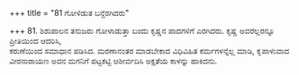 +++
title = "81 ಗೋಳಿಡುತ ಬನ್ದೆರಗಿದರು"

+++
81. ಶಿಶುಪಾಲನ ತನುಜರು ಗೋಳಾಡುತ್ತಾ ಬಂದು ಕೃಷ್ಣನ ಪಾದಗಳಿಗೆ ಎರಗಿದರು. ಕೃಷ್ಣ ಅವರೆಲ್ಲರನ್ನೂ ಪ್ರೀತಿಯಿಂದ ಆದರಿಸಿ,   
ಕರುಣೆಯಿಂದ ಸಮಾಧಾನ ಪಡಿಸಿದ. ಮರಣಾನಂತರ ಮಾಡಬೇಕಾದ ವಿಧಿವಿಹಿತ ಕರ್ಮಗಳನ್ನೆಲ್ಲ ಮಾಡಿ, ಕೃಪಾಳುವಾದ ವೀರನಾರಾಯಣ ಅವನ ಮಗನಿಗೆ ಪಟ್ಟಕಟ್ಟಿ ಆಶೀರ್ವದಿಸಿ ಅಕ್ಷತೆಯ ಕಾಳನ್ನು ಹಾಕಿದನು.